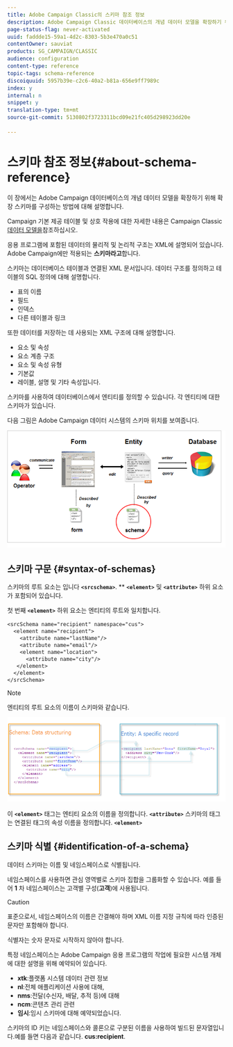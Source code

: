 ```yaml
---
title: Adobe Campaign Classic의 스키마 참조 정보
description: Adobe Campaign Classic 데이터베이스의 개념 데이터 모델을 확장하기 위해 확장 스키마를 구성하는 방법을 알아봅니다.
page-status-flag: never-activated
uuid: faddde15-59a1-4d2c-8303-5b3e470a0c51
contentOwner: sauviat
products: SG_CAMPAIGN/CLASSIC
audience: configuration
content-type: reference
topic-tags: schema-reference
discoiquuid: 5957b39e-c2c6-40a2-b81a-656e9ff7989c
index: y
internal: n
snippet: y
translation-type: tm+mt
source-git-commit: 5130802f3723311bcd09e21fc405d298923dd20e

---
```



# 스키마 참조 정보{#about-schema-reference}

이 장에서는 Adobe Campaign 데이터베이스의 개념 데이터 모델을 확장하기 위해 확장 스키마를 구성하는 방법에 대해 설명합니다.

Campaign 기본 제공 테이블 및 상호 작용에 대한 자세한 내용은 Campaign Classic [데이터 모델을](https://helpx.adobe.com/campaign/kb/acc-datamodel.html)참조하십시오.

응용 프로그램에 포함된 데이터의 물리적 및 논리적 구조는 XML에 설명되어 있습니다. Adobe Campaign에만 적용되는 **스키마라고**&#x200B;합니다.

스키마는 데이터베이스 테이블과 연결된 XML 문서입니다. 데이터 구조를 정의하고 테이블의 SQL 정의에 대해 설명합니다.

* 표의 이름
* 필드
* 인덱스
* 다른 테이블과 링크

또한 데이터를 저장하는 데 사용되는 XML 구조에 대해 설명합니다.

* 요소 및 속성
* 요소 계층 구조
* 요소 및 속성 유형
* 기본값
* 레이블, 설명 및 기타 속성입니다.

스키마를 사용하여 데이터베이스에서 엔티티를 정의할 수 있습니다. 각 엔티티에 대한 스키마가 있습니다.

다음 그림은 Adobe Campaign 데이터 시스템의 스키마 위치를 보여줍니다.

![](assets/reference_schema_intro.png)

## 스키마 구문 {#syntax-of-schemas}

스키마의 루트 요소는 입니다 **`<srcschema>`**. ** **`<element>`** 및 **`<attribute>`** 하위 요소가 포함되어 있습니다.

첫 번째 **`<element>`** 하위 요소는 엔티티의 루트와 일치합니다.

```
<srcSchema name="recipient" namespace="cus">
  <element name="recipient">  
    <attribute name="lastName"/>
    <attribute name="email"/>
    <element name="location">
      <attribute name="city"/>
   </element>
  </element>
</srcSchema>
```

>[!NOTE]
>
>엔티티의 루트 요소의 이름이 스키마와 같습니다.

![](assets/s_ncs_configuration_schema_and_entity.png)

이 **`<element>`** 태그는 엔티티 요소의 이름을 정의합니다. **`<attribute>`** 스키마의 태그는 연결된 태그의 속성 이름을 정의합니다. **`<element>`**

## 스키마 식별 {#identification-of-a-schema}

데이터 스키마는 이름 및 네임스페이스로 식별됩니다.

네임스페이스를 사용하면 관심 영역별로 스키마 집합을 그룹화할 수 있습니다. 예를 들어 **1** 차 네임스페이스는 고객별 구성(**고객**)에 사용됩니다.

>[!CAUTION]
>
>표준으로서, 네임스페이스의 이름은 간결해야 하며 XML 이름 지정 규칙에 따라 인증된 문자만 포함해야 합니다.
>
>식별자는 숫자 문자로 시작하지 않아야 합니다.

특정 네임스페이스는 Adobe Campaign 응용 프로그램의 작업에 필요한 시스템 개체에 대한 설명을 위해 예약되어 있습니다.

* **xtk**:플랫폼 시스템 데이터 관련 정보
* **nl**:전체 애플리케이션 사용에 대해,
* **nms**:전달(수신자, 배달, 추적 등)에 대해
* **ncm**:콘텐츠 관리 관련
* **임시**:임시 스키마에 대해 예약되었습니다.

스키마의 ID 키는 네임스페이스와 콜론으로 구분된 이름을 사용하여 빌드된 문자열입니다.예를 들면 다음과 같습니다. **cus:recipient**.
